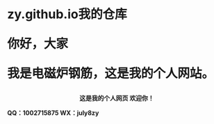 # zy.github.io我的仓库<p>你好，大家</p><p>我是电磁炉钢筋，这是我的个人网站。</p><html>
<p align="center"><b>这是我的个人网页
欢迎你！


QQ：1002715875
WX：july8zy

</b></p>
</body>
</html>
